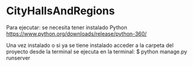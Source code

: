 # CityHallsAndRegions


Para ejecutar: 
se necesita tener instalado Python 
https://www.python.org/downloads/release/python-360/

Una vez instalado o si ya se tiene instalado acceder a la carpeta del proyecto desde la terminal
se ejecuta en la terminal: 
$ python manage.py runserver 
